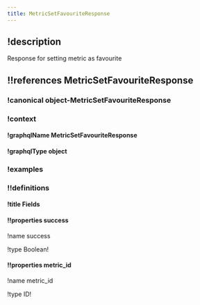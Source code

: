 ```yaml
---
title: MetricSetFavouriteResponse
---
```

## !description

Response for setting metric as favourite

## !!references MetricSetFavouriteResponse

### !canonical object-MetricSetFavouriteResponse

### !context

#### !graphqlName MetricSetFavouriteResponse

#### !graphqlType object

### !examples

### !!definitions

#### !title Fields

#### !!properties success

!name success

!type Boolean!



#### !!properties metric_id

!name metric\_id

!type ID!

